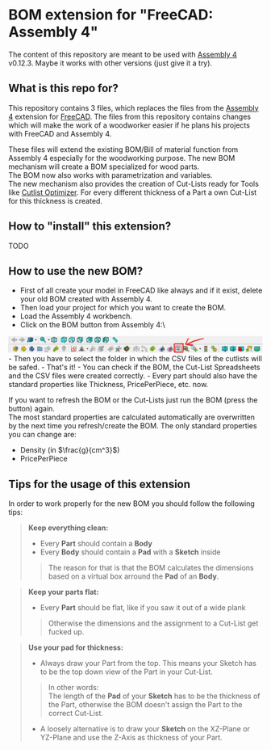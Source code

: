 # BOM extension for "FreeCAD: Assembly 4"

The content of this repository are meant to be used with [Assembly 4](https://github.com/Zolko-123/FreeCAD_Assembly4) v0.12.3. Maybe it works with other versions (just give it a try).

## What is this repo for?
This repository contains 3 files, which replaces the files from the [Assembly 4](https://github.com/Zolko-123/FreeCAD_Assembly4) extension for [FreeCAD](https://www.freecadweb.org/?lang=us). The files from this repository contains changes which will make the work of a woodworker easier if he plans his projects with FreeCAD and Assembly 4.

These files will extend the existing BOM/Bill of material function from Assembly 4 especially for the woodworking purpose. The new BOM mechanism will create a BOM specialized for wood parts.\
The BOM now also works with parametrization and variables.\
The new mechanism also provides the creation of Cut-Lists ready for Tools like [Cutlist Optimizer](https://www.cutlistoptimizer.com/). For every different thickness of a Part a own Cut-List for this thickness is created.

## How to "install" this extension?
TODO

## How to use the new BOM?
- First of all create your model in FreeCAD like always and if it exist, delete your old BOM created with Assembly 4.
- Then load your project for which you want to create the BOM.
- Load the Assembly 4 workbench.
- Click on the BOM button from Assembly 4:\
<img src="Resources/BOM-Button.png">
- Then you have to select the folder in which the CSV files of the cutlists will be safed.
- That's it! 
    - You can check if the BOM, the Cut-List Spreadsheets and the CSV files were created correctly.
    - Every part should also have the standard properties like Thickness, PricePerPiece, etc. now.

If you want to refresh the BOM or the Cut-Lists just run the BOM (press the button) again.\
The most standard properties are calculated automatically are overwritten by the next time you refresh/create the BOM. The only standard properties you can change are:
 - Density (in $\frac{g}{cm^3}$)
 - PricePerPiece

## Tips for the usage of this extension
In order to work properly for the new BOM you should follow the following tips:

>**Keep everything clean:**
> - Every **Part** should contain a **Body**
> - Every **Body** should contain a **Pad** with a **Sketch** inside
> > The reason for that is that the BOM calculates the dimensions based on a virtual box arround the **Pad** of an **Body**.

>**Keep your parts flat:**
> - Every **Part** should be flat, like if you saw it out of a wide plank
> > Otherwise the dimensions and the assignment to a Cut-List get fucked up.

>**Use your pad for thickness:**
> - Always draw your Part from the top. This means your Sketch has to be the top down view of the Part in your Cut-List.
> > In other words:\
> > The length of the **Pad** of your **Sketch** has to be the thickness of the Part, otherwise the BOM doesn't assign the Part to the correct Cut-List.
> - A loosely alternative is to draw your **Sketch** on the XZ-Plane or YZ-Plane and use the Z-Axis as thickness of your Part.